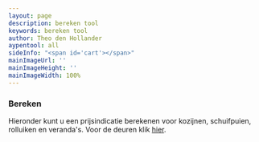 ```yaml
---
layout: page
description: bereken tool
keywords: bereken tool
author: Theo den Hollander
aypentool: all
sideInfo: "<span id='cart'></span>"
mainImageUrl: ''
mainImageHeight: ''
mainImageWidth: 100%
---
```

<div class="dontprint">
<h3>Bereken</h3>

Hieronder kunt u een prijsindicatie berekenen voor kozijnen, schuifpuien, rolluiken en veranda's. Voor de deuren klik <a target="_blank" href='[https://app.traumtuer-konfigurator.de/?color=b9e2f8&conf=f8af330b&lang=en&logo=03fdee1b-9e12-4202-a8ff-2a52f3b2e03e&request=true&to=info%40aypenkozijnen.nl](https://app.traumtuer-konfigurator.de/?color=b9e2f8&conf=f8af330b&lang=en&logo=03fdee1b-9e12-4202-a8ff-2a52f3b2e03e&request=true&to=info%40aypenkozijnen.nl "https://app.traumtuer-konfigurator.de/?color=b9e2f8&conf=f8af330b&lang=en&logo=03fdee1b-9e12-4202-a8ff-2a52f3b2e03e&request=true&to=info%40aypenkozijnen.nl")'>hier</a>. <div id="toolLoader"></div> <div id="toolInfo"></div> </div>

<script>

\$('#nav_door').hide();

</script>
